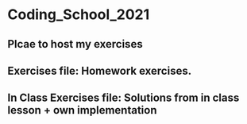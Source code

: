 # Coding_School_2021
Plcae to host my exercises
-----------------------------------------------------------------------------------
Exercises file: Homework exercises.
-----------------------------------------------------------------------------------
In Class Exercises file: Solutions from in class lesson + own implementation
-----------------------------------------------------------------------------------

